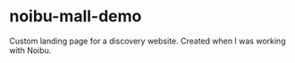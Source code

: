 # noibu-mall-demo
Custom landing page for a discovery website. Created when I was working with Noibu.
